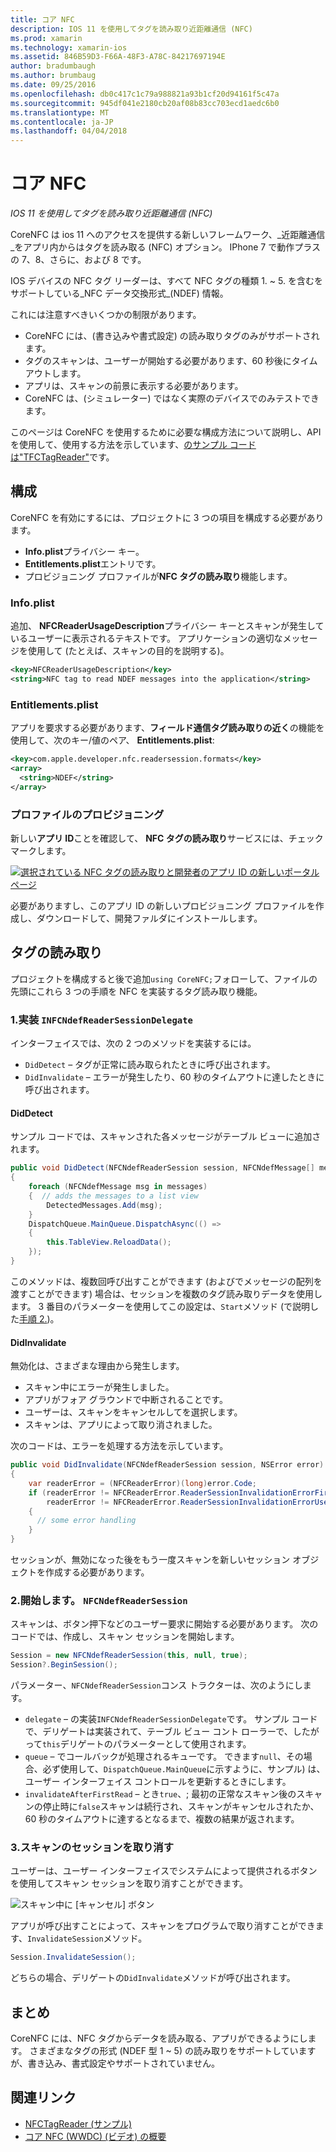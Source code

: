 ```yaml
---
title: コア NFC
description: IOS 11 を使用してタグを読み取り近距離通信 (NFC)
ms.prod: xamarin
ms.technology: xamarin-ios
ms.assetid: 846B59D3-F66A-48F3-A78C-84217697194E
author: bradumbaugh
ms.author: brumbaug
ms.date: 09/25/2016
ms.openlocfilehash: db0c417c1c79a988821a93b1cf20d94161f5c47a
ms.sourcegitcommit: 945df041e2180cb20af08b83cc703ecd1aedc6b0
ms.translationtype: MT
ms.contentlocale: ja-JP
ms.lasthandoff: 04/04/2018
---
```

# <a name="core-nfc"></a>コア NFC

_IOS 11 を使用してタグを読み取り近距離通信 (NFC)_

CoreNFC は ios 11 へのアクセスを提供する新しいフレームワーク、_近距離通信_をアプリ内からはタグを読み取る (NFC) オプション。 IPhone 7 で動作プラスの 7、8、さらに、および 8 です。

IOS デバイスの NFC タグ リーダーは、すべて NFC タグの種類 1. ~ 5. を含むをサポートしている_NFC データ交換形式_(NDEF) 情報。

これには注意すべきいくつかの制限があります。

- CoreNFC には、(書き込みや書式設定) の読み取りタグのみがサポートされます。
- タグのスキャンは、ユーザーが開始する必要があります、60 秒後にタイムアウトします。
- アプリは、スキャンの前景に表示する必要があります。
- CoreNFC は、(シミュレーター) ではなく実際のデバイスでのみテストできます。

このページは CoreNFC を使用するために必要な構成方法について説明し、API を使用して、使用する方法を示しています、[のサンプル コードは"TFCTagReader"](https://developer.xamarin.com/samples/monotouch/ios11/NFCTagReader/)です。

## <a name="configuration"></a>構成

CoreNFC を有効にするには、プロジェクトに 3 つの項目を構成する必要があります。

- **Info.plist**プライバシー キー。
- **Entitlements.plist**エントリです。
- プロビジョニング プロファイルが**NFC タグの読み取り**機能します。

### <a name="infoplist"></a>Info.plist

追加、 **NFCReaderUsageDescription**プライバシー キーとスキャンが発生しているユーザーに表示されるテキストです。 アプリケーションの適切なメッセージを使用して (たとえば、スキャンの目的を説明する)。

```xml
<key>NFCReaderUsageDescription</key>
<string>NFC tag to read NDEF messages into the application</string>
```

### <a name="entitlementsplist"></a>Entitlements.plist

アプリを要求する必要があります、**フィールド通信タグ読み取りの近く**の機能を使用して、次のキー/値のペア、 **Entitlements.plist**:

```xml
<key>com.apple.developer.nfc.readersession.formats</key>
<array>
  <string>NDEF</string>
</array>
```

### <a name="provisioning-profile"></a>プロファイルのプロビジョニング

新しい**アプリ ID**ことを確認して、 **NFC タグの読み取り**サービスには、チェック マークします。

[![選択されている NFC タグの読み取りと開発者のアプリ ID の新しいポータル ページ](corenfc-images/app-services-nfc-sml.png)](corenfc-images/app-services-nfc.png#lightbox)

必要がありますし、このアプリ ID の新しいプロビジョニング プロファイルを作成し、ダウンロードして、開発ファルダにインストールします。

## <a name="reading-a-tag"></a>タグの読み取り

プロジェクトを構成すると後で追加`using CoreNFC;`フォローして、ファイルの先頭にこれら 3 つの手順を NFC を実装するタグ読み取り機能。

### <a name="1-implement-infcndefreadersessiondelegate"></a>1.実装 `INFCNdefReaderSessionDelegate`

インターフェイスでは、次の 2 つのメソッドを実装するには。

- `DidDetect` – タグが正常に読み取られたときに呼び出されます。
- `DidInvalidate` – エラーが発生したり、60 秒のタイムアウトに達したときに呼び出されます。

#### <a name="diddetect"></a>DidDetect

サンプル コードでは、スキャンされた各メッセージがテーブル ビューに追加されます。

```csharp
public void DidDetect(NFCNdefReaderSession session, NFCNdefMessage[] messages)
{
    foreach (NFCNdefMessage msg in messages)
    {  // adds the messages to a list view
        DetectedMessages.Add(msg);
    }
    DispatchQueue.MainQueue.DispatchAsync(() =>
    {
        this.TableView.ReloadData();
    });
}
```

このメソッドは、複数回呼び出すことができます (およびでメッセージの配列を渡すことができます) 場合は、セッションを複数のタグ読み取りデータを使用します。 3 番目のパラメーターを使用してこの設定は、`Start`メソッド (で説明した[手順 2.](#step2))。

#### <a name="didinvalidate"></a>DidInvalidate

無効化は、さまざまな理由から発生します。

- スキャン中にエラーが発生しました。
- アプリがフォア グラウンドで中断されることです。
- ユーザーは、スキャンをキャンセルしてを選択します。
- スキャンは、アプリによって取り消されました。

次のコードは、エラーを処理する方法を示しています。

```csharp
public void DidInvalidate(NFCNdefReaderSession session, NSError error)
{
    var readerError = (NFCReaderError)(long)error.Code;
    if (readerError != NFCReaderError.ReaderSessionInvalidationErrorFirstNDEFTagRead &&
        readerError != NFCReaderError.ReaderSessionInvalidationErrorUserCanceled)
    {
      // some error handling
    }
}
```

セッションが、無効になった後をもう一度スキャンを新しいセッション オブジェクトを作成する必要があります。

<a name="step2" />

### <a name="2-start-an-nfcndefreadersession"></a>2.開始します。 `NFCNdefReaderSession`

スキャンは、ボタン押下などのユーザー要求に開始する必要があります。
次のコードでは、作成し、スキャン セッションを開始します。

```csharp
Session = new NFCNdefReaderSession(this, null, true);
Session?.BeginSession();
```

パラメーター、`NFCNdefReaderSession`コンス トラクターは、次のようにします。

- `delegate` – の実装`INFCNdefReaderSessionDelegate`です。 サンプル コードで、デリゲートは実装されて、テーブル ビュー コント ローラーで、したがって`this`デリゲートのパラメーターとして使用されます。
- `queue` – でコールバックが処理されるキューです。 できます`null`、その場合、必ず使用して、`DispatchQueue.MainQueue`に示すように、サンプル) は、ユーザー インターフェイス コントロールを更新するときにします。
- `invalidateAfterFirstRead` – とき`true`、; 最初の正常なスキャン後のスキャンの停止時に`false`スキャンは続行され、スキャンがキャンセルされたか、60 秒のタイムアウトに達するとなるまで、複数の結果が返されます。


### <a name="3-cancel-the-scanning-session"></a>3.スキャンのセッションを取り消す

ユーザーは、ユーザー インターフェイスでシステムによって提供されるボタンを使用してスキャン セッションを取り消すことができます。

![スキャン中に [キャンセル] ボタン](corenfc-images/scan-cancel-sml.png)

アプリが呼び出すことによって、スキャンをプログラムで取り消すことができます、`InvalidateSession`メソッド。

```csharp
Session.InvalidateSession();
```

どちらの場合、デリゲートの`DidInvalidate`メソッドが呼び出されます。

## <a name="summary"></a>まとめ

CoreNFC には、NFC タグからデータを読み取る、アプリができるようにします。 さまざまなタグの形式 (NDEF 型 1 ~ 5) の読み取りをサポートしていますが、書き込み、書式設定やサポートされていません。


## <a name="related-links"></a>関連リンク

- [NFCTagReader (サンプル)](https://developer.xamarin.com/samples/monotouch/ios11/NFCTagReader/)
- [コア NFC (WWDC) (ビデオ) の概要](https://developer.apple.com/videos/play/wwdc2017/718/)

